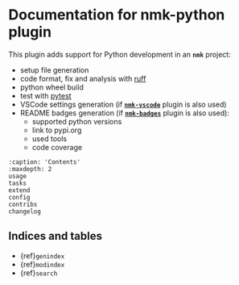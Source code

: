 # Documentation for nmk-python plugin

This plugin adds support for Python development in an **`nmk`** project:
* setup file generation
* code format, fix and analysis with [ruff](https://astral.sh/ruff)
* python wheel build
* test with [pytest](https://pytest.org)
* VSCode settings generation (if [**`nmk-vscode`**](https://github.com/dynod/nmk-vscode) plugin is also used)
* README badges generation (if [**`nmk-badges`**](https://github.com/dynod/nmk-badges) plugin is also used):
    * supported python versions
    * link to pypi.org
    * used tools
    * code coverage

```{toctree}
:caption: 'Contents'
:maxdepth: 2
usage
tasks
extend
config
contribs
changelog
```

## Indices and tables

- {ref}`genindex`
- {ref}`modindex`
- {ref}`search`
